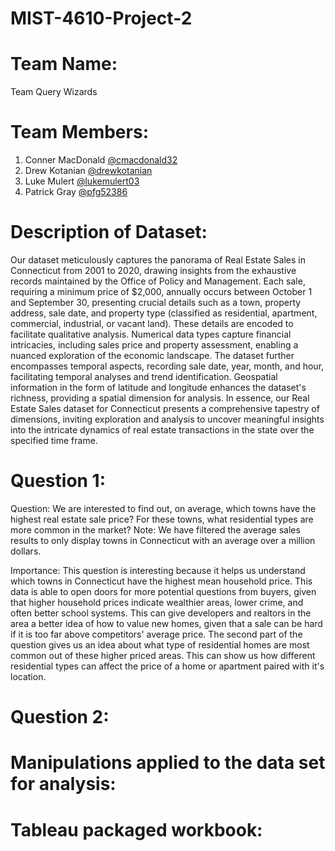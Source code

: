 # MIST-4610-Project-2

# Team Name:
Team Query Wizards

# Team Members:
1. Conner MacDonald [@cmacdonald32](https://github.com/cmacdonald32)
2. Drew Kotanian [@drewkotanian](https://github.com/drewkotanian)
3. Luke Mulert [@lukemulert03](https://github.com/lukemulert03)
4. Patrick Gray [@pfg52386](https://github.com/pfg52386)

# Description of Dataset:
Our dataset meticulously captures the panorama of Real Estate Sales in Connecticut from 2001 to 2020, drawing insights from the exhaustive records maintained by the Office of Policy and Management. Each sale, requiring a minimum price of $2,000, annually occurs between October 1 and September 30, presenting crucial details such as a town, property address, sale date, and property type (classified as residential, apartment, commercial, industrial, or vacant land). These details are encoded to facilitate qualitative analysis. Numerical data types capture financial intricacies, including sales price and property assessment, enabling a nuanced exploration of the economic landscape. The dataset further encompasses temporal aspects, recording sale date, year, month, and hour, facilitating temporal analyses and trend identification. Geospatial information in the form of latitude and longitude enhances the dataset's richness, providing a spatial dimension for analysis. In essence, our Real Estate Sales dataset for Connecticut presents a comprehensive tapestry of dimensions, inviting exploration and analysis to uncover meaningful insights into the intricate dynamics of real estate transactions in the state over the specified time frame.

# Question 1:
Question: We are interested to find out, on average, which towns have the highest real estate sale price? For these towns, what residential types are more common in the market? Note: We have filtered the average sales results to only display towns in Connecticut with an average over a million dollars.

Importance:
This question is interesting because it helps us understand which towns in Connecticut have the highest mean household price. This data is able to open doors for more potential questions from buyers, given that higher household prices indicate wealthier areas, lower crime, and often better school systems. This can give developers and realtors in the area a better idea of how to value new homes, given that a sale can be hard if it is too far above competitors' average price. The second part of the question gives us an idea about what type of residential homes are most common out of these higher priced areas. This can show us how different residential types can affect the price of a home or apartment paired with it's location.
# Question 2:

#  Manipulations applied to the data set for analysis:

# Tableau packaged workbook:

